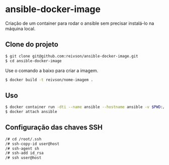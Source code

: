 # ansible-docker-image

Criação de um container para rodar o ansible sem precisar instalá-lo na máquina local.

## Clone do projeto

```bash
$ git clone git@github.com:reivson/ansible-docker-image.git
$ cd ansible-docker-image
```

Use o comando a baixo para criar a imagem.

```bash
$ docker build -t reivson/nome-imagem .
```

## Uso

```bash
$ docker container run -dti --name ansible --hostname ansible -v $PWD:/opt/ansible reivson/ansible-alpine /bin/sh
$ docker attach ansible
```
## Configuração das chaves SSH

```bash 
/# cd /root/.ssh
/# ssh-copy-id user@host
/# ssh-agent sh
/# ssh-add id_rsa
/# ssh user@host
```
